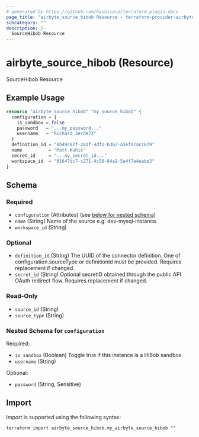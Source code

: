 ```yaml
---
# generated by https://github.com/hashicorp/terraform-plugin-docs
page_title: "airbyte_source_hibob Resource - terraform-provider-airbyte"
subcategory: ""
description: |-
  SourceHibob Resource
---
```


# airbyte_source_hibob (Resource)

SourceHibob Resource

## Example Usage

```terraform
resource "airbyte_source_hibob" "my_source_hibob" {
  configuration = {
    is_sandbox = false
    password   = "...my_password..."
    username   = "Richard_Jerde72"
  }
  definition_id = "8b49c82f-283f-4df1-b362-a3ef9cacc879"
  name          = "Matt Kuhic"
  secret_id     = "...my_secret_id..."
  workspace_id  = "01647dc7-c271-4c50-84a2-5a4f7e4eabe3"
}
```

<!-- schema generated by tfplugindocs -->
## Schema

### Required

- `configuration` (Attributes) (see [below for nested schema](#nestedatt--configuration))
- `name` (String) Name of the source e.g. dev-mysql-instance.
- `workspace_id` (String)

### Optional

- `definition_id` (String) The UUID of the connector definition. One of configuration.sourceType or definitionId must be provided. Requires replacement if changed.
- `secret_id` (String) Optional secretID obtained through the public API OAuth redirect flow. Requires replacement if changed.

### Read-Only

- `source_id` (String)
- `source_type` (String)

<a id="nestedatt--configuration"></a>
### Nested Schema for `configuration`

Required:

- `is_sandbox` (Boolean) Toggle true if this instance is a HiBob sandbox
- `username` (String)

Optional:

- `password` (String, Sensitive)

## Import

Import is supported using the following syntax:

```shell
terraform import airbyte_source_hibob.my_airbyte_source_hibob ""
```
